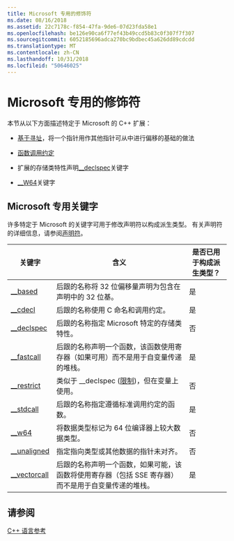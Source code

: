 ```yaml
---
title: Microsoft 专用的修饰符
ms.date: 08/16/2018
ms.assetid: 22c7178c-f854-47fa-9de6-07d23fda58e1
ms.openlocfilehash: be126e90ca6f77ef43b49ccd5b83c0f307f7f307
ms.sourcegitcommit: 6052185696adca270bc9bdbec45a626dd89cdcdd
ms.translationtype: MT
ms.contentlocale: zh-CN
ms.lasthandoff: 10/31/2018
ms.locfileid: "50646025"
---
```

# <a name="microsoft-specific-modifiers"></a>Microsoft 专用的修饰符

本节从以下方面描述特定于 Microsoft 的 C++ 扩展：

- [基于寻址](based-addressing.md)，将一个指针用作其他指针可从中进行偏移的基础的做法

- [函数调用约定](calling-conventions.md)

- 扩展的存储类特性声明[__declspec](declspec.md)关键字

- [__W64](w64.md)关键字

## <a name="microsoft-specific-keywords"></a>Microsoft 专用关键字

许多特定于 Microsoft 的关键字可用于修改声明符以构成派生类型。 有关声明符的详细信息，请参阅[声明符](overview-of-declarators.md)。

|关键字|含义|是否已用于构成派生类型？|
|-------------|-------------|---------------------------------|
|[__based](based-grammar.md)|后跟的名称将 32 位偏移量声明为包含在声明中的 32 位基。|是|
|[__cdecl](cdecl.md)|后跟的名称使用 C 命名和调用约定。|是|
|[__declspec](declspec.md)|后跟的名称指定 Microsoft 特定的存储类特性。|否|
|[__fastcall](fastcall.md)|后跟的名称声明一个函数，该函数使用寄存器（如果可用）而不是用于自变量传递的堆栈。|是|
|[__restrict](extension-restrict.md)|类似于 __declspec ([限制](restrict.md))，但在变量上使用。|否|
|[__stdcall](stdcall.md)|后跟的名称指定遵循标准调用约定的函数。|是|
|[__w64](w64.md)|将数据类型标记为 64 位编译器上较大数据类型。|否|
|[__unaligned](unaligned.md)|指定指向类型或其他数据的指针未对齐。|否|
|[__vectorcall](vectorcall.md)|后跟的名称声明一个函数，如果可能，该函数将使用寄存器（包括 SSE 寄存器）而不是用于自变量传递的堆栈。|是|

## <a name="see-also"></a>请参阅

[C++ 语言参考](cpp-language-reference.md)